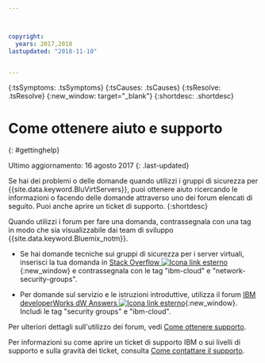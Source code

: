 ```yaml
---



copyright:
  years: 2017,2018
lastupdated: "2018-11-10"


---
```


{:tsSymptoms: .tsSymptoms} 
{:tsCauses: .tsCauses} 
{:tsResolve: .tsResolve} 
{:new_window: target="_blank"}
{:shortdesc: .shortdesc}

# Come ottenere aiuto e supporto 
{: #gettinghelp}

Ultimo aggiornamento: 16 agosto 2017
{: .last-updated}

Se hai dei problemi o delle domande quando utilizzi i gruppi di sicurezza per {{site.data.keyword.BluVirtServers}}, puoi ottenere aiuto ricercando le informazioni o facendo delle domande attraverso uno dei forum elencati di seguito. Puoi anche aprire un ticket di supporto.
{:shortdesc}

Quando utilizzi i forum per fare una domanda, contrassegnala con una tag in modo che sia visualizzabile dai team di sviluppo {{site.data.keyword.Bluemix_notm}}.
<!--Insert the appropriate Stack Overflow tag for your service for <block-storage> in URL and text below:  -->
* Se hai domande tecniche sui gruppi di sicurezza per i server virtuali, inserisci la tua domanda in [Stack Overflow ![Icona link esterno](../../icons/launch-glyph.svg "Icona link esterno")](https://stackoverflow.com/search?q=network-security-groups+ibm-cloud){:new_window} e contrassegnala con le tag "ibm-cloud" e "network-security-groups".
<!--Insert the appropriate dW Answers tag for your service for <service_keyword> in URL below:  -->
* Per domande sul servizio e le istruzioni introduttive, utilizza il forum [IBM developerWorks dW Answers ![Icona link esterno](../../icons/launch-glyph.svg "Icona link esterno")](https://developer.ibm.com/answers/topics/security%20groups.html?smartspace=ibm-cloud){:new_window}. Includi le tag  "security groups" e "ibm-cloud".

Per ulteriori dettagli sull'utilizzo dei forum, vedi [Come ottenere supporto](/docs/support/index.html#getting-help).

Per informazioni su come aprire un ticket di supporto IBM o sui livelli di supporto e sulla gravità dei ticket, consulta [Come contattare il supporto](/docs/support/index.html#contacting-support).


